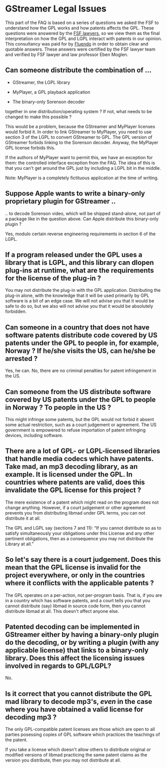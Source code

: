 # GStreamer Legal Issues

<!-- FIXME: this entire section seems out of date and a bit weird. No one
     ever asks questions like that any more. Should be made more relevant -->

This part of the FAQ is based on a series of questions we asked the FSF
to understand how the GPL works and how patents affects the GPL. These
questions were answered by the [FSF lawyers](http://www.fsf.org/), so we
view them as the final interpretation on how the GPL and LGPL interact
with patents in our opinion. This consultancy was paid for by
[Fluendo](http://www.fluendo.com/) in order to obtain clear and quotable
answers. These answers were certified by the FSF lawyer team and
verified by FSF lawyer and law professor Eben Moglen.

## Can someone distribute the combination of ...

  - GStreamer, the LGPL library

  - MyPlayer, a GPL playback application

  - The binary-only Sorenson decoder

together in one distribution/operating system ? If not, what needs to be
changed to make this possible ?

This would be a problem, because the GStreamer and MyPlayer
licenses would forbid it. In order to link GStreamer to MyPlayer, you
need to use section 3 of the LGPL to convert GStreamer to GPL. The GPL
version of GStreamer forbids linking to the Sorenson decoder. Anyway,
the MyPlayer GPL license forbids this.

If the authors of MyPlayer want to permit this, we have an exception for
them: the controlled interface exception from the FAQ. The idea of this
is that you can't get around the GPL just by including a LGPL bit in the
middle.

Note: MyPlayer is a completely fictituous application at the time of
writing.

## Suppose Apple wants to write a binary-only proprietary plugin for GStreamer ..

.. to decode Sorenson video, which will be shipped stand-alone,
not part of a package like in the question above. Can Apple distribute
this binary-only plugin ?

Yes, modulo certain reverse engineering requirements in section 6
of the LGPL.

## If a program released under the GPL uses a library that is LGPL, and this library can dlopen plug-ins at runtime, what are the requirements for the license of the plug-in ?

You may not distribute the plug-in with the GPL application.
Distributing the plug-in alone, with the knowledge that it will be used
primarily by GPL software is a bit of an edge case. We will not advise
you that it would be safe to do so, but we also will not advise you that
it would be absolutely forbidden.

## Can someone in a country that does not have software patents distribute code covered by US patents under the GPL to people in, for example, Norway ? If he/she visits the US, can he/she be arrested ?

Yes, he can. No, there are no criminal penalties for patent
infringement in the US.

## Can someone from the US distribute software covered by US patents under the GPL to people in Norway ? To people in the US ?

This might infringe some patents, but the GPL would not forbid it
absent some actual restriction, such as a court judgement or agreement.
The US government is empowered to refuse importation of patent
infringing devices, including software.

## There are a lot of GPL- or LGPL-licensed libraries that handle media codecs which have patents. Take mad, an mp3 decoding library, as an example. It is licensed under the GPL. In countries where patents are valid, does this invalidate the GPL license for this project ?

The mere existence of a patent which might read on the program
does not change anything. However, if a court judgement or other
agreement prevents you from distributing libmad under GPL terms, you can
not distribute it at all.

The GPL and LGPL say (sections 7 and 11): “If you cannot distribute so
as to satisfy simultaneously your obligations under this License and any
other pertinent obligations, then as a consequence you may not
distribute the Library at all.”

## So let's say there is a court judgement. Does this mean that the GPL license is invalid for the project everywhere, or only in the countries where it conflicts with the applicable patents ?

The GPL operates on a per-action, not per-program basis. That is,
if you are in a country which has software patents, and a court tells
you that you cannot distribute (say) libmad in source code form, then
you cannot distribute libmad at all. This doesn't affect anyone else.

## Patented decoding can be implemented in GStreamer either by having a binary-only plugin do the decoding, or by writing a plugin (with any applicable license) that links to a binary-only library. Does this affect the licensing issues involved in regards to GPL/LGPL?

No.

## Is it correct that you cannot distribute the GPL mad library to decode mp3's, *even* in the case where you have obtained a valid license for decoding mp3 ?

The only GPL-compatible patent licenses are those which are open
to all parties posessing copies of GPL software which practices the
teachings of the patent.

If you take a license which doesn't allow others to distribute original
or modified versions of libmad practicing the same patent claims as the
version you distribute, then you may not distribute at all.
